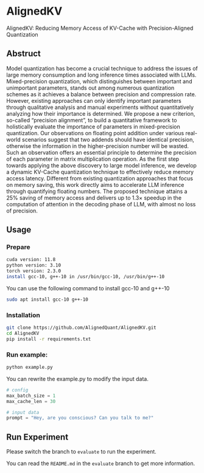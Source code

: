 # AlignedKV
AlignedKV: Reducing Memory Access of KV-Cache with Precision-Aligned Quantization

## Abstruct
Model quantization has become a crucial technique to address the issues of large memory consumption and long inference times associated with LLMs. Mixed-precision quantization, which distinguishes between important and unimportant parameters, stands out among numerous quantization schemes as it achieves a balance between precision and compression rate. However, existing approaches can only identify important parameters through qualitative analysis and manual experiments without quantitatively analyzing how their importance is determined. We propose a new criterion, so-called “precision alignment”, to build a quantitative framework to holistically evaluate the importance of parameters in mixed-precision quantization. Our observations on floating point addition under various real-world scenarios suggest that two addends should have identical precision, otherwise the information in the higher-precision number will be wasted. Such an observation offers an essential principle to determine the precision of each parameter in matrix multiplication operation. As the first step towards applying the above discovery to large model inference, we develop a dynamic KV-Cache quantization technique to effectively reduce memory access latency. Different from existing quantization approaches that focus on memory saving, this work directly aims to accelerate LLM inference through quantifying floating numbers. The proposed technique attains a 25% saving of memory access and delivers up to 1.3× speedup in the computation of attention in the decoding phase of LLM, with almost no loss of precision.

## Usage
### Prepare
```bash
cuda version: 11.8
python version: 3.10
torch version: 2.3.0
install gcc-10, g++-10 in /usr/bin/gcc-10, /usr/bin/g++-10
```
You can use the following command to install gcc-10 and g++-10
```bash
sudo apt install gcc-10 g++-10
```
### Installation
```bash
git clone https://github.com/AlignedQuant/AlignedKV.git
cd AlignedKV
pip install -r requirements.txt
```
### Run example:
```bash
python example.py
```
You can rewrite the example.py to modify the input data.
```python
# config
max_batch_size = 1
max_cache_len = 30

# input data
prompt = "Hey, are you conscious? Can you talk to me?"
```

## Run Experiment
Please switch the branch to `evaluate` to run the experiment.

You can read the `README.md` in the `evaluate` branch to get more information.
